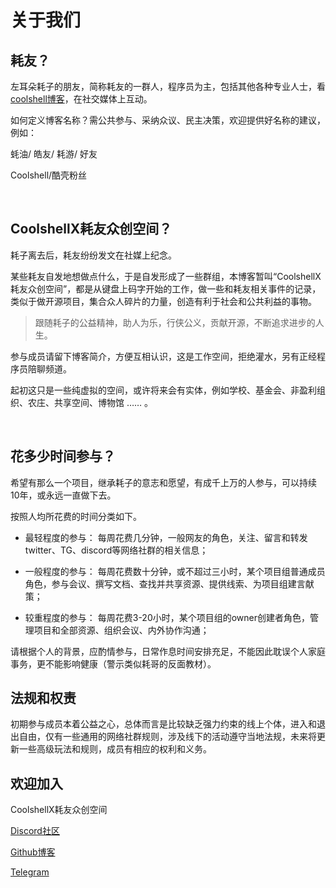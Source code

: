 # 关于我们

## 耗友？

左耳朵耗子的朋友，简称耗友的一群人，程序员为主，包括其他各种专业人士，看[coolshell博客](https://coolshell.cn/)，在社交媒体上互动。

如何定义博客名称？需公共参与、采纳众议、民主决策，欢迎提供好名称的建议，例如：

蚝油/ 皓友/ 耗游/ 好友

Coolshell/酷壳粉丝

<br>

## CoolshellX耗友众创空间？

耗子离去后，耗友纷纷发文在社媒上纪念。

某些耗友自发地想做点什么，于是自发形成了一些群组，本博客暂叫“CoolshellX耗友众创空间”，都是从键盘上码字开始的工作，做一些和耗友相关事件的记录，类似于做开源项目，集合众人碎片的力量，创造有利于社会和公共利益的事物。

> 跟随耗子的公益精神，助人为乐，行侠公义，贡献开源，不断追求进步的人生。

参与成员请留下博客简介，方便互相认识，这是工作空间，拒绝灌水，另有正经程序员陪聊频道。

起初这只是一些纯虚拟的空间，或许将来会有实体，例如学校、基金会、非盈利组织、农庄、共享空间、博物馆 …… 。

<br>

## 花多少时间参与？

希望有那么一个项目，继承耗子的意志和愿望，有成千上万的人参与，可以持续10年，或永远一直做下去。

按照人均所花费的时间分类如下。

- 最轻程度的参与：
每周花费几分钟，一般网友的角色，关注、留言和转发 twitter、TG、discord等网络社群的相关信息；

- 一般程度的参与：
每周花费数十分钟，或不超过三小时，某个项目组普通成员角色，参与会议、撰写文档、查找并共享资源、提供线索、为项目组建言献策；

- 较重程度的参与：
每周花费3-20小时，某个项目组的owner创建者角色，管理项目和全部资源、组织会议、内外协作沟通；

请根据个人的背景，应酌情参与，日常作息时间安排充足，不能因此耽误个人家庭事务，更不能影响健康（警示类似耗哥的反面教材）。



## 法规和权责

初期参与成员本着公益之心，总体而言是比较缺乏强力约束的线上个体，进入和退出自由，仅有一些通用的网络社群规则，涉及线下的活动遵守当地法规，未来将更新一些高级玩法和规则，成员有相应的权利和义务。



## 欢迎加入

CoolshellX耗友众创空间

[Discord社区](https://discord.gg/hmJPNEN9G)

[Github博客](https://github.com/Atomx3/CoolshellX)

[Telegram](https://t.me/+1eOAd0h5ZI9mMmU1)
